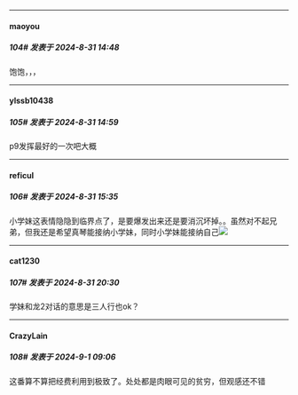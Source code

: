 ﻿
*****

####  maoyou  
##### 104#       发表于 2024-8-31 14:48

饱饱，，，


*****

####  ylssb10438  
##### 105#       发表于 2024-8-31 14:59

p9发挥最好的一次吧大概


*****

####  reficul  
##### 106#       发表于 2024-8-31 15:35

小学妹这表情隐隐到临界点了，是要爆发出来还是要消沉坏掉。。虽然对不起兄弟，但我还是希望真琴能接纳小学妹，同时小学妹能接纳自己<img src="https://static.saraba1st.com/image/smiley/face2017/072.png" referrerpolicy="no-referrer">


*****

####  cat1230  
##### 107#       发表于 2024-8-31 20:30

学妹和龙2对话的意思是三人行也ok？


*****

####  CrazyLain  
##### 108#       发表于 2024-9-1 09:06

这番算不算把经费利用到极致了。处处都是肉眼可见的贫穷，但观感还不错

